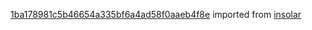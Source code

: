 [1ba178981c5b46654a335bf6a4ad58f0aaeb4f8e](https://github.com/insolar/insolar/commit/1ba178981c5b46654a335bf6a4ad58f0aaeb4f8e) imported from [insolar](https://github.com/insolar/insolar)
